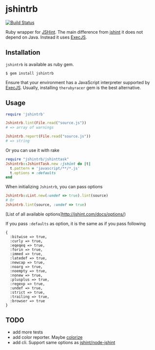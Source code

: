 # jshintrb
[![Build Status](https://secure.travis-ci.org/stereobooster/jshintrb.png?branch=master)](http://travis-ci.org/stereobooster/jshintrb)

Ruby wrapper for [JSHint](https://github.com/jshint/jshint/). The main difference from [jshint](https://github.com/liquid/jshint_on_rails) it does not depend on Java. Instead it uses [ExecJS](https://github.com/sstephenson/execjs).

## Installation

`jshintrb` is available as ruby gem.

    $ gem install jshintrb

Ensure that your environment has a JavaScript interpreter supported by [ExecJS](https://github.com/sstephenson/execjs). Usually, installing `therubyracer` gem is the best alternative.

## Usage

```ruby
require 'jshintrb'

Jshintrb.lint(File.read("source.js"))
# => array of warnings

Jshintrb.report(File.read("source.js"))
# => string
```

Or you can use it with rake

```ruby
require "jshintrb/jshinttask"
Jshintrb::JshintTask.new :jshint do |t|
  t.pattern = 'javascript/**/*.js'
  t.options = :defaults
end
```

When initializing `Jshintrb`, you can pass options

```ruby
Jshintrb::Lint.new(:undef => true).lint(source)
# Or
Jshintrb.lint(source, :undef => true)
```

[List of all available options]http://jshint.com/docs/options/)

If you pass `:defaults` as option, it is the same as if you pass following

```
{
  :bitwise => true,
  :curly => true,
  :eqeqeq => true,
  :forin => true,
  :immed => true,
  :latedef => true,
  :newcap => true,
  :noarg => true,
  :noempty => true,
  :nonew => true,
  :plusplus => true,
  :regexp => true,
  :undef => true,
  :strict => true,
  :trailing => true,
  :browser => true
}
```

## TODO

 - add more tests
 - add color reporter. Maybe [colorize](https://github.com/fazibear/colorize)
 - add cli. Support same options as [jshint/node-jshint](https://github.com/jshint/node-jshint/blob/master/lib/cli.js) 
